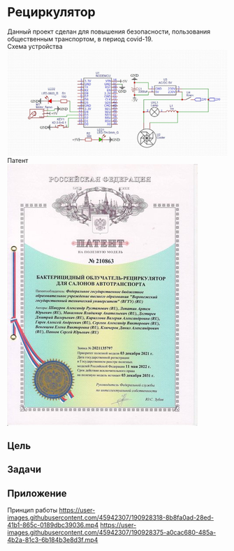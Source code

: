 # Рециркулятор
Данный проект сделан для повышения безопасности, пользования общественным транспортом, в период covid-19.  
Схема устройства  
![схема](Картинки/схем.jpg)  
Патент  
![патент](Картинки/патент.jpeg)
## Цель

## Задачи

## Приложение
Принцип работы
https://user-images.githubusercontent.com/45942307/190928318-8b8fa0ad-28ed-41b1-865c-0189dbc39036.mp4
https://user-images.githubusercontent.com/45942307/190928375-a0cac680-485a-4b2a-81c3-6b184b3e8d3f.mp4


